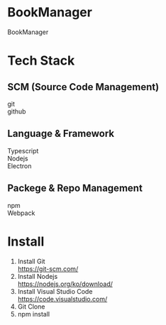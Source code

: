# BookManager
BookManager

# Tech Stack
## SCM (Source Code Management)
git  
github  
## Language & Framework
Typescript  
Nodejs  
Electron  
## Packege & Repo Management
npm  
Webpack

# Install
1. Install Git  
https://git-scm.com/  
2. Install Nodejs  
https://nodejs.org/ko/download/  
3. Install Visual Studio Code  
https://code.visualstudio.com/  
4. Git Clone  
5. npm install  

